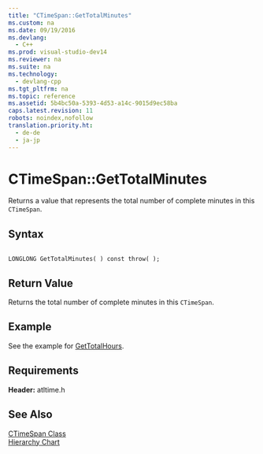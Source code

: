 ```yaml
---
title: "CTimeSpan::GetTotalMinutes"
ms.custom: na
ms.date: 09/19/2016
ms.devlang: 
  - C++
ms.prod: visual-studio-dev14
ms.reviewer: na
ms.suite: na
ms.technology: 
  - devlang-cpp
ms.tgt_pltfrm: na
ms.topic: reference
ms.assetid: 5b4bc50a-5393-4d53-a14c-9015d9ec58ba
caps.latest.revision: 11
robots: noindex,nofollow
translation.priority.ht: 
  - de-de
  - ja-jp
---
```

# CTimeSpan::GetTotalMinutes
Returns a value that represents the total number of complete minutes in this `CTimeSpan`.  
  
## Syntax  
  
```  
  
LONGLONG GetTotalMinutes( ) const throw( );  
```  
  
## Return Value  
 Returns the total number of complete minutes in this `CTimeSpan`.  
  
## Example  
 See the example for [GetTotalHours](../vs140/CTimeSpan--GetTotalHours.md).  
  
## Requirements  
 **Header:** atltime.h  
  
## See Also  
 [CTimeSpan Class](../vs140/CTimeSpan-Class.md)   
 [Hierarchy Chart](../vs140/Hierarchy-Chart.md)